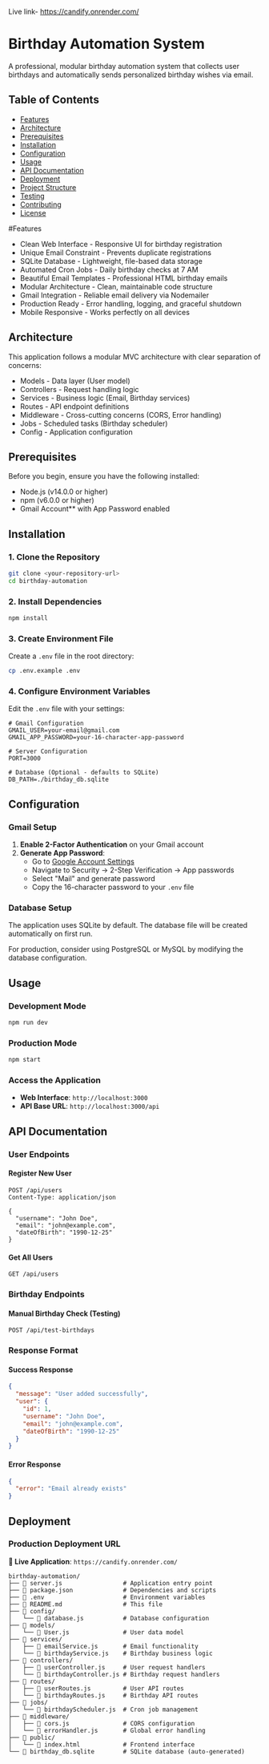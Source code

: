 Live link- https://candify.onrender.com/


#  Birthday Automation System

A professional, modular birthday automation system that collects user birthdays and automatically sends personalized birthday wishes via email.

## Table of Contents

- [Features](#features)
- [Architecture](#architecture)
- [Prerequisites](#prerequisites)
- [Installation](#installation)
- [Configuration](#configuration)
- [Usage](#usage)
- [API Documentation](#api-documentation)
- [Deployment](#deployment)
- [Project Structure](#project-structure)
- [Testing](#testing)
- [Contributing](#contributing)
- [License](#license)

#Features

- Clean Web Interface - Responsive UI for birthday registration
- Unique Email Constraint - Prevents duplicate registrations
- SQLite Database - Lightweight, file-based data storage
- Automated Cron Jobs - Daily birthday checks at 7 AM
- Beautiful Email Templates - Professional HTML birthday emails
- Modular Architecture - Clean, maintainable code structure
- Gmail Integration - Reliable email delivery via Nodemailer
- Production Ready - Error handling, logging, and graceful shutdown
- Mobile Responsive - Works perfectly on all devices

## Architecture

This application follows a modular MVC architecture with clear separation of concerns:

- Models - Data layer (User model)
- Controllers - Request handling logic
- Services - Business logic (Email, Birthday services)
- Routes - API endpoint definitions
- Middleware - Cross-cutting concerns (CORS, Error handling)
- Jobs - Scheduled tasks (Birthday scheduler)
- Config - Application configuration

## Prerequisites

Before you begin, ensure you have the following installed:

- Node.js (v14.0.0 or higher)
- npm (v6.0.0 or higher)
- Gmail Account** with App Password enabled

## Installation

### 1. Clone the Repository

```bash
git clone <your-repository-url>
cd birthday-automation
```

### 2. Install Dependencies

```bash
npm install
```

### 3. Create Environment File

Create a `.env` file in the root directory:

```bash
cp .env.example .env
```

### 4. Configure Environment Variables

Edit the `.env` file with your settings:

```env
# Gmail Configuration
GMAIL_USER=your-email@gmail.com
GMAIL_APP_PASSWORD=your-16-character-app-password

# Server Configuration
PORT=3000

# Database (Optional - defaults to SQLite)
DB_PATH=./birthday_db.sqlite
```

## Configuration

### Gmail Setup

1. **Enable 2-Factor Authentication** on your Gmail account
2. **Generate App Password**:
   - Go to [Google Account Settings](https://myaccount.google.com/)
   - Navigate to Security → 2-Step Verification → App passwords
   - Select "Mail" and generate password
   - Copy the 16-character password to your `.env` file

### Database Setup

The application uses SQLite by default. The database file will be created automatically on first run.

For production, consider using PostgreSQL or MySQL by modifying the database configuration.

## Usage

### Development Mode

```bash
npm run dev
```

### Production Mode

```bash
npm start
```

### Access the Application

- **Web Interface**: `http://localhost:3000`
- **API Base URL**: `http://localhost:3000/api`

## API Documentation

### User Endpoints

#### Register New User
```http
POST /api/users
Content-Type: application/json

{
  "username": "John Doe",
  "email": "john@example.com",
  "dateOfBirth": "1990-12-25"
}
```

#### Get All Users
```http
GET /api/users
```

### Birthday Endpoints

#### Manual Birthday Check (Testing)
```http
POST /api/test-birthdays
```

### Response Format

#### Success Response
```json
{
  "message": "User added successfully",
  "user": {
    "id": 1,
    "username": "John Doe",
    "email": "john@example.com",
    "dateOfBirth": "1990-12-25"
  }
}
```

#### Error Response
```json
{
  "error": "Email already exists"
}
```

## Deployment

### Production Deployment URL

**🔗 Live Application**: `https://candify.onrender.com/`



```
birthday-automation/
├── 📄 server.js                 # Application entry point
├── 📄 package.json              # Dependencies and scripts
├── 📄 .env                      # Environment variables
├── 📄 README.md                 # This file
├── 📁 config/
│   └── 📄 database.js           # Database configuration
├── 📁 models/
│   └── 📄 User.js               # User data model
├── 📁 services/
│   ├── 📄 emailService.js       # Email functionality
│   └── 📄 birthdayService.js    # Birthday business logic
├── 📁 controllers/
│   ├── 📄 userController.js     # User request handlers
│   └── 📄 birthdayController.js # Birthday request handlers
├── 📁 routes/
│   ├── 📄 userRoutes.js         # User API routes
│   └── 📄 birthdayRoutes.js     # Birthday API routes
├── 📁 jobs/
│   └── 📄 birthdayScheduler.js  # Cron job management
├── 📁 middleware/
│   ├── 📄 cors.js               # CORS configuration
│   └── 📄 errorHandler.js       # Global error handling
├── 📁 public/
│   └── 📄 index.html            # Frontend interface
└── 📄 birthday_db.sqlite        # SQLite database (auto-generated)
```
